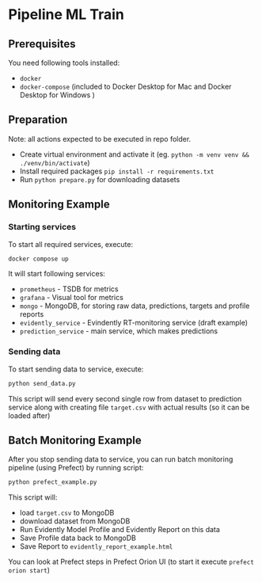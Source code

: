 # Pipeline ML Train

## Prerequisites

You need following tools installed:
- `docker`
- `docker-compose` (included to Docker Desktop for Mac and Docker Desktop for Windows )

## Preparation

Note: all actions expected to be executed in repo folder.

- Create virtual environment and activate it (eg. `python -m venv venv && ./venv/bin/activate`)
- Install required packages `pip install -r requirements.txt`
- Run `python prepare.py` for downloading datasets

## Monitoring Example

### Starting services

To start all required services, execute:
```bash
docker compose up
```

It will start following services:
- `prometheus` - TSDB for metrics
- `grafana` - Visual tool for metrics
- `mongo` - MongoDB, for storing raw data, predictions, targets and profile reports
- `evidently_service` - Evindently RT-monitoring service (draft example)
- `prediction_service` - main service, which makes predictions

### Sending data

To start sending data to service, execute:
```bash
python send_data.py
```

This script will send every second single row from dataset to prediction service along with creating file `target.csv` with actual results (so it can be loaded after)

## Batch Monitoring Example

After you stop sending data to service, you can run batch monitoring pipeline (using Prefect) by running script:

```bash
python prefect_example.py
```

This script will:
- load `target.csv` to MongoDB
- download dataset from MongoDB
- Run Evidently Model Profile and Evidently Report on this data
- Save Profile data back to MongoDB
- Save Report to `evidently_report_example.html`

You can look at Prefect steps in Prefect Orion UI
(to start it execute `prefect orion start`)
